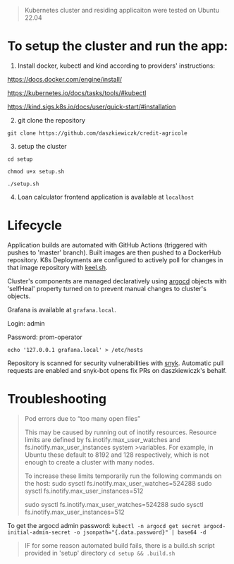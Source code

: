 >Kubernetes cluster and residing applicaiton were tested on Ubuntu 22.04

# To setup the cluster and run the app:

1. Install docker, kubectl and kind according to providers' instructions:

https://docs.docker.com/engine/install/

https://kubernetes.io/docs/tasks/tools/#kubectl

https://kind.sigs.k8s.io/docs/user/quick-start/#installation



2. git clone the repository

`git clone https://github.com/daszkiewiczk/credit-agricole`



3. setup the cluster

```
cd setup

chmod u+x setup.sh

./setup.sh

```



4. Loan calculator frontend application is available at `localhost`

# Lifecycle

Application builds are automated with GitHub Actions (triggered with pushes to 'master' branch). Built images are then pushed to a DockerHub repository. K8s Deployments are configured to actively poll for changes in that image repository with [keel.sh](https://keel.sh/). 



Cluster's components are managed declaratively using [argocd](https://github.com/argoproj/argo-cd) objects with 'selfHeal' property turned on to prevent manual changes to cluster's objects.


Grafana is available at `grafana.local`.

Login: admin

Password: prom-operator
```
echo '127.0.0.1 grafana.local' > /etc/hosts
```


Repository is scanned for security vulnerabilities with [snyk](https://snyk.io/). Automatic pull requests are enabled and snyk-bot opens fix PRs on daszkiewiczk's behalf.





# Troubleshooting

>Pod errors due to “too many open files”
>
>This may be caused by running out of inotify resources. Resource limits are defined by fs.inotify.max_user_watches and fs.inotify.max_user_instances system >variables. For example, in Ubuntu these default to 8192 and 128 respectively, which is not enough to create a cluster with many nodes.
>
>To increase these limits temporarily run the following commands on the host:
>sudo sysctl fs.inotify.max_user_watches=524288
>sudo sysctl fs.inotify.max_user_instances=512
>
>sudo sysctl fs.inotify.max_user_watches=524288
>sudo sysctl fs.inotify.max_user_instances=512


To get the argocd admin password:
`kubectl -n argocd get secret argocd-initial-admin-secret -o jsonpath="{.data.password}" | base64 -d`

>IF for some reason automated build fails, there is a build.sh script provided in 'setup' directory `cd setup && .build.sh`
